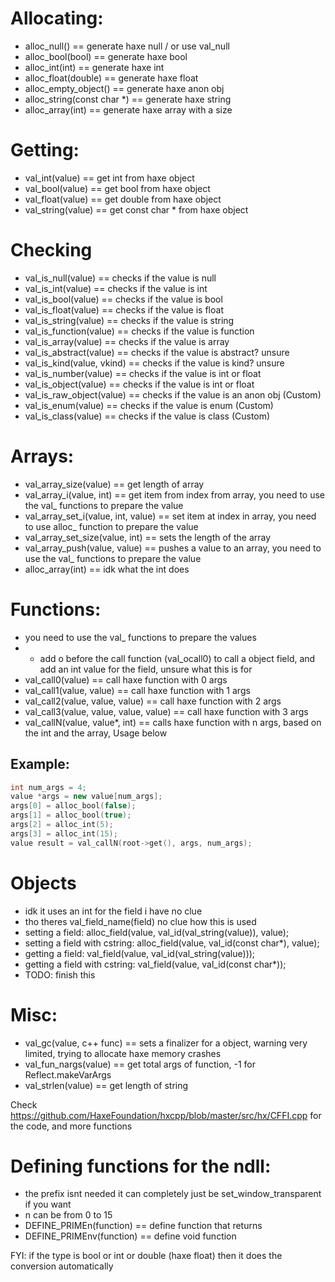 # Allocating:
- alloc_null() == generate haxe null / or use val_null
- alloc_bool(bool) == generate haxe bool
- alloc_int(int) == generate haxe int
- alloc_float(double) == generate haxe float
- alloc_empty_object() == generate haxe anon obj
- alloc_string(const char *) == generate haxe string
- alloc_array(int) == generate haxe array with a size

# Getting:
- val_int(value) == get int from haxe object
- val_bool(value) == get bool from haxe object
- val_float(value) == get double from haxe object
- val_string(value) == get const char * from haxe object

# Checking
- val_is_null(value) == checks if the value is null
- val_is_int(value) == checks if the value is int
- val_is_bool(value) == checks if the value is bool
- val_is_float(value) == checks if the value is float
- val_is_string(value) == checks if the value is string
- val_is_function(value) == checks if the value is function
- val_is_array(value) == checks if the value is array
- val_is_abstract(value) == checks if the value is abstract? unsure
- val_is_kind(value, vkind) == checks if the value is kind? unsure
- val_is_number(value) == checks if the value is int or float
- val_is_object(value) == checks if the value is int or float
- val_is_raw_object(value) == checks if the value is an anon obj (Custom)
- val_is_enum(value) == checks if the value is enum (Custom)
- val_is_class(value) == checks if the value is class (Custom)

# Arrays:
- val_array_size(value) == get length of array
- val_array_i(value, int) == get item from index from array, you need to use the val_ functions to prepare the value
- val_array_set_i(value, int, value) == set item at index in array, you need to use alloc_ function to prepare the value
- val_array_set_size(value, int) == sets the length of the array
- val_array_push(value, value) == pushes a value to an array, you need to use the val_ functions to prepare the value
- alloc_array(int) == idk what the int does

# Functions:
- you need to use the val_ functions to prepare the values
- - add o before the call function (val_ocall0) to call a object field, and add an int value for the field, unsure what this is for
- val_call0(value) == call haxe function with 0 args
- val_call1(value, value) == call haxe function with 1 args
- val_call2(value, value, value) == call haxe function with 2 args
- val_call3(value, value, value, value) == call haxe function with 3 args
- val_callN(value, value*, int) == calls haxe function with n args, based on the int and the array, Usage below

## Example:
```cpp
int num_args = 4;
value *args = new value[num_args];
args[0] = alloc_bool(false);
args[1] = alloc_bool(true);
args[2] = alloc_int(5);
args[3] = alloc_int(15);
value result = val_callN(root->get(), args, num_args);
```

# Objects
- idk it uses an int for the field i have no clue
- tho theres val_field_name(field) no clue how this is used
- setting a field: alloc_field(value, val_id(val_string(value)), value);
- setting a field with cstring: alloc_field(value, val_id(const char*), value);
- getting a field: val_field(value, val_id(val_string(value)));
- getting a field with cstring: val_field(value, val_id(const char*));
- TODO: finish this

# Misc:
- val_gc(value, c++ func) == sets a finalizer for a object, warning very limited, trying to allocate haxe memory crashes
- val_fun_nargs(value) == get total args of function, -1 for Reflect.makeVarArgs
- val_strlen(value) == get length of string

Check https://github.com/HaxeFoundation/hxcpp/blob/master/src/hx/CFFI.cpp for the code, and more functions

# Defining functions for the ndll:
- the prefix isnt needed it can completely just be set_window_transparent if you want
- n can be from 0 to 15
- DEFINE_PRIMEn(function) == define function that returns
- DEFINE_PRIMEnv(function) == define void function

FYI: if the type is bool or int or double (haxe float) then it does the conversion automatically
